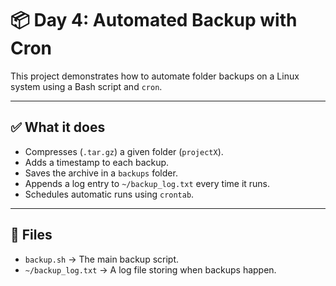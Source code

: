 # 📦 Day 4: Automated Backup with Cron

This project demonstrates how to automate folder backups on a Linux system using a Bash script and `cron`.

---

## ✅ What it does

- Compresses (`.tar.gz`) a given folder (`projectX`).
- Adds a timestamp to each backup.
- Saves the archive in a `backups` folder.
- Appends a log entry to `~/backup_log.txt` every time it runs.
- Schedules automatic runs using `crontab`.

---

## 📂 Files

- `backup.sh` → The main backup script.
- `~/backup_log.txt` → A log file storing when backups happen.


